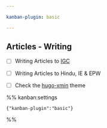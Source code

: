 ```yaml
---

kanban-plugin: basic

---
```


## Articles - Writing

- [ ] Writing Articles to [IGC](https://www.theigc.org/blog/)
- [ ] Writing Articles to Hindu, IE & EPW
- [ ] Check the [hugo-xmin](https://github.com/yihui/hugo-xmin/) theme




%% kanban:settings
```
{"kanban-plugin":"basic"}
```
%%